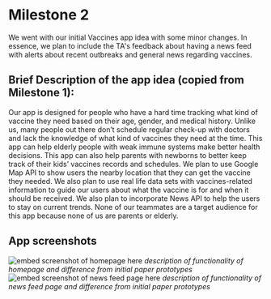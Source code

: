 # Milestone 2

We went with our initial Vaccines app idea with some minor changes. In essence, we plan to include the TA's feedback about having a news feed with alerts about recent outbreaks and general news regarding vaccines.

## Brief Description of the app idea (copied from Milestone 1):
Our app is designed for people who have a hard time tracking what kind of vaccine they need based on their age, gender, and medical history. Unlike us, many people out there don’t schedule regular check-up with doctors and lack the knowledge of what kind of vaccines they need at the time. This app can help elderly people with weak immune systems make better health decisions. This app can also help parents with newborns to better keep track of their kids’ vaccines records and schedules. We plan to use Google Map API to show users the nearby location that they can get the vaccine they needed. We also plan to use real life data sets with vaccines-related information to guide our users about what the vaccine is for and when it should be received. We also plan to incorporate News API to help the users to stay on current trends. None of our teammates are a target audience for this app because none of us are parents or elderly.

## App screenshots

![embed screenshot of homepage here](#)
*description of functionality of homepage and difference from initial paper prototypes*
![embed screenshot of news feed page here](#)
*description of functionality of news feed page and difference from initial paper prototypes*
